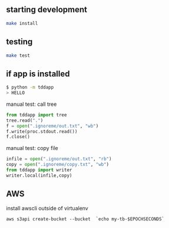 starting development
---
```bash
make install
```

testing
---
```bash
make test
```

if app is installed
---
```bash
$ python -m tddapp
> HELLO
```

manual test:  call tree
```py
from tddapp import tree
tree.read(".")
f = open(".ignoreme/out.txt", "wb")
f.write(proc.stdout.read())
f.close()
```

manual test:  copy file
```py
infile = open(".ignoreme/out.txt", "rb")
copy = open(".ignoreme/copy.txt", "wb")
from tddapp import writer
writer.local(infile,copy)
```


AWS
---
install awscli outside of virtualenv
```
aws s3api create-bucket --bucket  `echo my-tb-$EPOCHSECONDS`
```